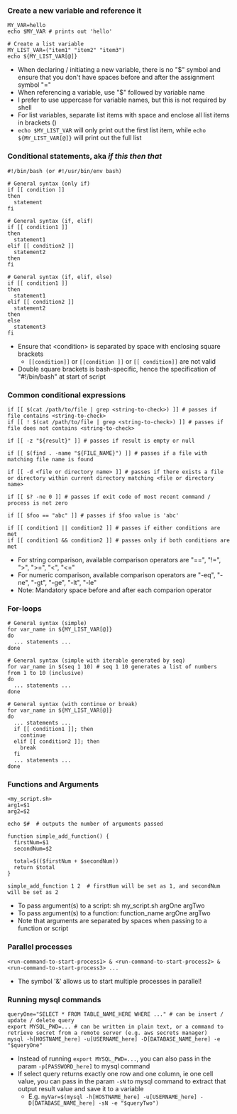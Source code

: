 ### Create a new variable and reference it
```
MY_VAR=hello
echo $MY_VAR # prints out 'hello'

# Create a list variable
MY_LIST_VAR=("item1" "item2" "item3")
echo ${MY_LIST_VAR[@]}
```
+ When declaring / initiating a new variable, there is no "$" symbol and ensure that you don't have spaces before and after the assignment symbol "="
+ When referencing a variable, use "$" followed by variable name
+ I prefer to use uppercase for variable names, but this is not required by shell
+ For list variables, separate list items with space and enclose all list items in brackets ()
+ `echo $MY_LIST_VAR` will only print out the first list item, while `echo ${MY_LIST_VAR[@]}` will print out the full list 

### Conditional statements, aka _if this then that_ 
```
#!/bin/bash (or #!/usr/bin/env bash)

# General syntax (only if)
if [[ condition ]]
then
  statement
fi

# General syntax (if, elif)
if [[ condition1 ]]
then
  statement1
elif [[ condition2 ]]
  statement2
then
fi

# General syntax (if, elif, else)
if [[ condition1 ]]
then
  statement1
elif [[ condition2 ]]
  statement2
then
else
  statement3
fi
```
+ Ensure that \<condition\> is separated by space with enclosing square brackets
    - `[[condition]]` or `[[condition ]]` or `[[ condition]]` are not valid
+ Double square brackets is bash-specific, hence the specification of "#!/bin/bash" at start of script

### Common conditional expressions
```
if [[ $(cat /path/to/file | grep <string-to-check>) ]] # passes if file contains <string-to-check>
if [[ ! $(cat /path/to/file | grep <string-to-check>) ]] # passes if file does not contains <string-to-check>

if [[ -z "${result}" ]] # passes if result is empty or null

if [[ $(find . -name "${FILE_NAME}") ]] # passes if a file with matching file name is found

if [[ -d <file or directory name> ]] # passes if there exists a file or directory within current directory matching <file or directory name>

if [[ $? -ne 0 ]] # passes if exit code of most recent command / process is not zero

if [[ $foo == "abc" ]] # passes if $foo value is 'abc'

if [[ condition1 || condition2 ]] # passes if either conditions are met
if [[ condition1 && condition2 ]] # passes only if both conditions are met
```
+ For string comparison, available comparison operators are "==", "!=", ">", ">=", "<", "<="
+ For numeric comparison, available comparison operators are "-eq", "-ne", "-gt", "-ge", "-lt", "-le"
+ Note: Mandatory space before and after each comparion operator

### For-loops
```
# General syntax (simple)
for var_name in ${MY_LIST_VAR[@]}
do
  ... statements ...
done

# General syntax (simple with iterable generated by seq)
for var_name in $(seq 1 10) # seq 1 10 generates a list of numbers from 1 to 10 (inclusive)
do
  ... statements ...
done

# General syntax (with continue or break)
for var_name in ${MY_LIST_VAR[@]}
do
  ... statements ...
  if [[ condition1 ]]; then
    continue
  elif [[ condition2 ]]; then
    break
  fi
  ... statements ...
done
```

### Functions and Arguments
```
<my_script.sh>
arg1=$1
arg2=$2

echo $#  # outputs the number of arguments passed

function simple_add_function() {
  firstNum=$1
  secondNum=$2

  total=$(($firstNum + $secondNum))
  return $total
}

simple_add_function 1 2  # firstNum will be set as 1, and secondNum will be set as 2
```
+ To pass argument(s) to a script: sh my_script.sh argOne argTwo
+ To pass argument(s) to a function: function_name argOne argTwo
+ Note that arguments are separated by spaces when passing to a function or script

### Parallel processes
`<run-command-to-start-process1> & <run-command-to-start-process2> & <run-command-to-start-process3> ...`
+ The symbol '&' allows us to start multiple processes in parallel!

### Running mysql commands
```
queryOne="SELECT * FROM TABLE_NAME_HERE WHERE ..." # can be insert / update / delete query
export MYSQL_PWD=... # can be written in plain text, or a command to retrieve secret from a remote server (e.g. aws secrets manager)
mysql -h[HOSTNAME_here] -u[USERNAME_here] -D[DATABASE_NAME_here] -e "$queryOne"
```
+ Instead of running `export MYSQL_PWD=...`, you can also pass in the param `-p[PASSWORD_here]` to mysql command
+ If select query returns exactly one row and one column, ie one cell value, you can pass in the param `-sN` to mysql command to extract that output result value and save it to a variable
  -  E.g. `myVar=$(mysql -h[HOSTNAME_here] -u[USERNAME_here] -D[DATABASE_NAME_here] -sN -e "$queryTwo")`
